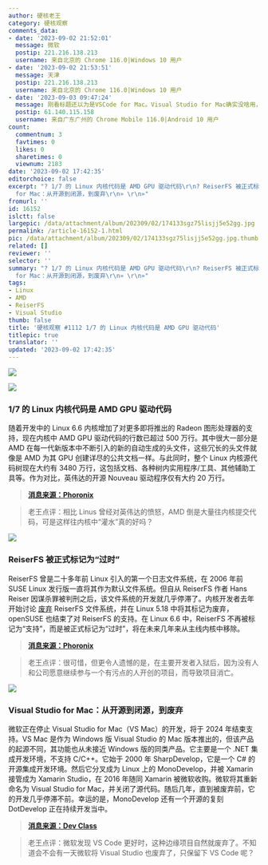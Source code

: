 ```yaml
---
author: 硬核老王
category: 硬核观察
comments_data:
- date: '2023-09-02 21:52:01'
  message: 微软
  postip: 221.216.138.213
  username: 来自北京的 Chrome 116.0|Windows 10 用户
- date: '2023-09-02 21:53:51'
  message: 天津
  postip: 221.216.138.213
  username: 来自北京的 Chrome 116.0|Windows 10 用户
- date: '2023-09-03 09:47:24'
  message: 刚看标题还以为是VSCode for Mac。Visual Studio for Mac确实没啥用，完全不知道微软为什么要搞这个。不过微软应该不会放弃Windows版，因为可以赚钱。
  postip: 61.140.115.158
  username: 来自广东广州的 Chrome Mobile 116.0|Android 10 用户
count:
  commentnum: 3
  favtimes: 0
  likes: 0
  sharetimes: 0
  viewnum: 2183
date: '2023-09-02 17:42:35'
editorchoice: false
excerpt: "? 1/7 的 Linux 内核代码是 AMD GPU 驱动代码\r\n? ReiserFS 被正式标记为“过时”\r\n? Visual Studio
  for Mac：从开源到闭源，到废弃\r\n» \r\n»"
fromurl: ''
id: 16152
islctt: false
largepic: /data/attachment/album/202309/02/174133sgz75lisjj5e52gg.jpg
permalink: /article-16152-1.html
pic: /data/attachment/album/202309/02/174133sgz75lisjj5e52gg.jpg.thumb.jpg
related: []
reviewer: ''
selector: ''
summary: "? 1/7 的 Linux 内核代码是 AMD GPU 驱动代码\r\n? ReiserFS 被正式标记为“过时”\r\n? Visual Studio
  for Mac：从开源到闭源，到废弃\r\n» \r\n»"
tags:
- Linux
- AMD
- ReiserFS
- Visual Studio
thumb: false
title: '硬核观察 #1112 1/7 的 Linux 内核代码是 AMD GPU 驱动代码'
titlepic: true
translator: ''
updated: '2023-09-02 17:42:35'
---
```


![](/data/attachment/album/202309/02/174133sgz75lisjj5e52gg.jpg)


![](/data/attachment/album/202309/02/174143z758pky3lpykkyy4.jpg)


### 1/7 的 Linux 内核代码是 AMD GPU 驱动代码


随着开发中的 Linux 6.6 内核增加了对更多即将推出的 Radeon 图形处理器的支持，现在内核中 AMD GPU 驱动代码的行数已超过 500 万行。其中很大一部分是 AMD 在每一代新版本中不断引入的新的自动生成的头文件，这些冗长的头文件就像是 AMD 为其 GPU 创建详尽的公共文档一样。与此同时，整个 Linux 内核源代码树现在大约有 3480 万行，这包括文档、各种树内实用程序/工具、其他辅助工具等。作为对比，英伟达的开源 Nouveau 驱动程序仅有大约 20 万行。



> 
> **[消息来源：Phoronix](https://www.phoronix.com/news/AMD-5-Million-Lines)**
> 
> 
> 



> 
> 老王点评：相比 Linus 曾经对英伟达的愤怒，AMD 倒是大量往内核提交代码，可是这样往内核中“灌水”真的好吗？
> 
> 
> 


![](/data/attachment/album/202309/02/174156s1mw7qj1pg72cgxc.jpg)


### ReiserFS 被正式标记为“过时”


ReiserFS 曾是二十多年前 Linux 引入的第一个日志文件系统，在 2006 年前 SUSE Linux 发行版一直将其作为默认文件系统。但自从 ReiserFS 作者 Hans Reiser 因谋杀罪被判刑之后，该文件系统的开发就几乎停滞了。内核开发者去年开始讨论 [废弃](/article-14300-1.html) ReiserFS 文件系统，并在 Linux 5.18 中将其标记为废弃，openSUSE 也结束了对 ReiserFS 的支持。在 Linux 6.6 中，ReiserFS 不再被标记为“支持”，而是被正式标记为“过时”，将在未来几年来从主线内核中移除。



> 
> **[消息来源：Phoronix](https://www.phoronix.com/news/ReiserFS-Obsolete)**
> 
> 
> 



> 
> 老王点评：很可惜，但更令人遗憾的是，在主要开发者入狱后，因为没有人和公司愿意继续参与一个有污点的人开创的项目，而导致项目消亡。
> 
> 
> 


![](/data/attachment/album/202309/02/174210cka5gv6a646ja44k.jpg)


### Visual Studio for Mac：从开源到闭源，到废弃


微软正在停止 Visual Studio for Mac（VS Mac）的开发，将于 2024 年结束支持。VS Mac 是作为 Windows 版 Visual Studio 的 Mac 版本推出的，但该产品的起源不同，其功能也从未接近 Windows 版的同类产品。它主要是一个 .NET 集成开发环境，不支持 C/C++。它始于 2000 年 SharpDevelop，它是一个 C# 的开源集成开发环境。然后它分叉成为 Linux 上的 MonoDevelop，并被 Xamarin 接管成为 Xamarin Studio，在 2016 年随同 Xamarin 被微软收购。微软将其重新命名为 Visual Studio for Mac，并关闭了源代码。随后几年，直到被废弃前，它的开发几乎停滞不前。幸运的是，MonoDevelop 还有一个开源的复刻 DotDevelop 正在持续开发当中。



> 
> **[消息来源：Dev Class](https://devclass.com/2023/08/31/visual-studio-for-mac-retired-from-open-source-to-closed-source-to-dead/)**
> 
> 
> 



> 
> 老王点评：微软发现 VS Code 更好时，这种边缘项目自然就废弃了。不知道会不会有一天微软将 Visual Studio 也废弃了，只保留下 VS Code 呢？
> 
> 
>